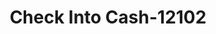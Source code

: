 ---
f_zip-code: 49444
f_state-code: MI
title: Check Into Cash-12102
f_phone: 231-733-7460
f_city-only: Muskegon
f_address: 1848 E Sherman Blvd Muskegon
f_location-unique-id: '12102'
slug: check-into-cash-12102
updated-on: '2024-05-30T13:46:58.046Z'
created-on: '2024-05-30T13:36:59.803Z'
published-on: '2024-05-30T13:54:32.469Z'
f_city-state: cms/city/muskegon-mi.md
f_company: cms/company/check-into-cash.md
f_state: cms/state/michigan.md
layout: '[payday-loan].html'
tags: payday-loan
---